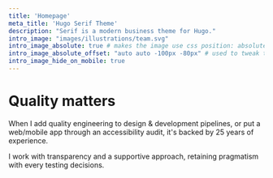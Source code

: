 ```yaml
---
title: 'Homepage'
meta_title: 'Hugo Serif Theme'
description: "Serif is a modern business theme for Hugo."
intro_image: "images/illustrations/team.svg"
intro_image_absolute: true # makes the image use css position: absolute; so it looks "offset". It's a visual effect that might not always look good depending on the image you use.
intro_image_absolute_offset: "auto auto -100px -80px" # used to tweak the positioning of the absolute image if enabled above
intro_image_hide_on_mobile: true
---
```


# Quality matters

When I add quality engineering to design & development pipelines, or put a web/mobile app through an accessibility audit, it's backed by 25 years of experience. 

I work with transparency and a supportive approach, retaining pragmatism with every testing decisions.
